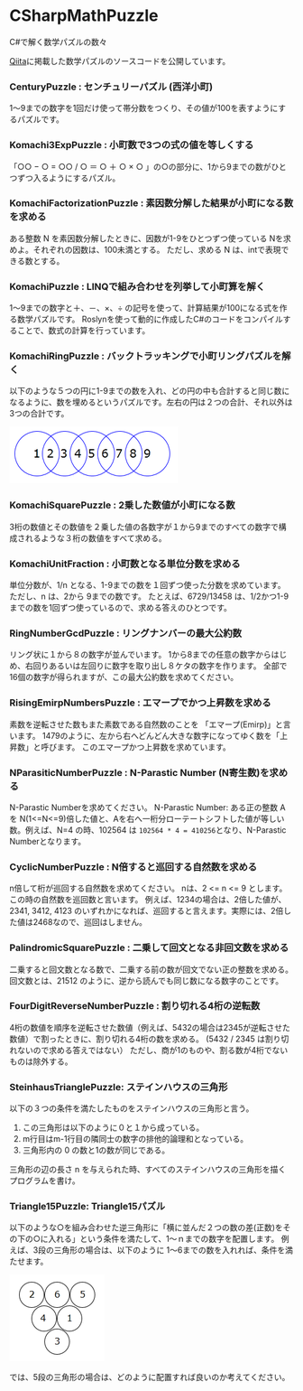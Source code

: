 # CSharpMathPuzzle
C#で解く数学パズルの数々

[Qiita](https://qiita.com/gushwell)に掲載した数学パズルのソースコードを公開しています。


### CenturyPuzzle : センチュリーパズル (西洋小町)

1～9までの数字を1回だけ使って帯分数をつくり、その値が100を表すようにするパズルです。

### Komachi3ExpPuzzle : 小町数で3つの式の値を等しくする

「○○ − ○ = ○○ / ○ ＝ ○ ＋ ○ × ○ 」の○の部分に、1から9までの数がひとつずつ入るようにするパズル。


### KomachiFactorizationPuzzle : 素因数分解した結果が小町になる数を求める

ある整数 N を素因数分解したときに、因数が1-9をひとつずつ使っている Nを求めよ。それぞれの因数は、100未満とする。
ただし、求める N は、intで表現できる数とする。


### KomachiPuzzle : LINQで組み合わせを列挙して小町算を解く

1～9までの数字と＋、－、×、÷ の記号を使って、計算結果が100になる式を作る数学パズルです。
Roslynを使って動的に作成したC#のコードをコンパイルすることで、数式の計算を行っています。

### KomachiRingPuzzle : バックトラッキングで小町リングパズルを解く

以下のような５つの円に1-9までの数を入れ、どの円の中も合計すると同じ数になるように、数を埋めるというパズルです。左右の円は２つの合計、それ以外は3つの合計です。

![](https://github.com/gushwell/CSharpMathPuzzle/blob/master/Images/komachiRing.png)


### KomachiSquarePuzzle : 2乗した数値が小町になる数

3桁の数値とその数値を２乗した値の各数字が１から9までのすべての数字で構成されるような３桁の数値をすべて求める。


### KomachiUnitFraction : 小町数となる単位分数を求める

単位分数が、1/n となる、1-9までの数を１回ずつ使った分数を求めています。
ただし、n は、2から 9までの数です。
たとえば、6729/13458 は、1/2かつ1-9までの数を1回ずつ使っているので、求める答えのひとつです。


### RingNumberGcdPuzzle : リングナンバーの最大公約数

リング状に１から８の数字が並んでいます。
1から8までの任意の数字からはじめ、右回りあるいは左回りに数字を取り出し８ケタの数字を作ります。 
全部で16個の数字が得られますが、この最大公約数を求めてください。

### RisingEmirpNumbersPuzzle : エマープでかつ上昇数を求める

素数を逆転させた数もまた素数である自然数のことを 「エマープ(Emirp)」と言います。
1479のように、左から右へどんどん大きな数字になってゆく数を「上昇数」と呼びます。
このエマープかつ上昇数を求めています。

### NParasiticNumberPuzzle : N-Parastic Number (N寄生数)を求める

N-Parastic Numberを求めてください。
N-Parastic Number: ある正の整数 A を N(1<=N<=9)倍した値と、Aを右へ一桁分ローテートシフトした値が等しい数。例えば、N=4 の時、102564 は `102564 * 4 = 410256`となり、N-Parastic Numberとなります。


### CyclicNumberPuzzle : N倍すると巡回する自然数を求める

n倍して桁が巡回する自然数を求めてください。 nは、2 <= n <= 9 とします。この時の自然数を巡回数と言います。
例えば、1234の場合は、2倍した値が、2341, 3412, 4123 のいずれかになれば、巡回すると言えます。実際には、2倍した値は2468なので、巡回はしません。


### PalindromicSquarePuzzle : 二乗して回文となる非回文数を求める

二乗すると回文数となる数で、二乗する前の数が回文でない正の整数を求める。
回文数とは、21512 のように、逆から読んでも同じ数になる数字のことです。


### FourDigitReverseNumberPuzzle : 割り切れる4桁の逆転数

4桁の数値を順序を逆転させた数値（例えば、5432の場合は2345が逆転させた数値）で割ったときに、割り切れる4桁の数を求める。 (5432 / 2345 は割り切れないので求める答えではない） ただし、商が1のものや、割る数が4桁でないものは除外する。


### SteinhausTrianglePuzzle: ステインハウスの三角形

以下の３つの条件を満たしたものをステインハウスの三角形と言う。

1. この三角形は以下のように０と１から成っている。
2. m行目はm-1行目の隣同士の数字の排他的論理和となっている。
3. 三角形内の 0 の数と1の数が同じである。

三角形の辺の長さ n を与えられた時、すべてのステインハウスの三角形を描くプログラムを書け。

### Triangle15Puzzle: Triangle15パズル

以下のような○を組み合わせた逆三角形に「横に並んだ２つの数の差(正数)をその下の○に入れる」という条件を満たして、1～ｎまでの数字を配置します。
例えば、3段の三角形の場合は、以下のように 1～6までの数を入れれば、条件を満たせます。

![](Images/Triangle15Puzzle.png)

では、5段の三角形の場合は、どのように配置すれば良いのか考えてください。

